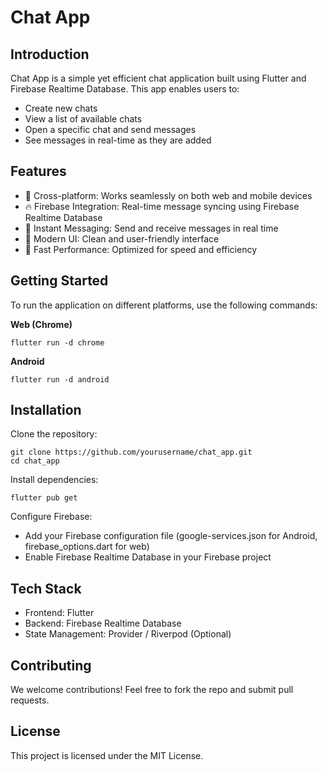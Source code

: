 # Chat App

## Introduction

Chat App is a simple yet efficient chat application built using Flutter and Firebase Realtime Database. This app enables users to:

- Create new chats
- View a list of available chats
- Open a specific chat and send messages
- See messages in real-time as they are added

## Features

- 📱 Cross-platform: Works seamlessly on both web and mobile devices
- 🔥 Firebase Integration: Real-time message syncing using Firebase Realtime Database
- 💬 Instant Messaging: Send and receive messages in real time
- 🎨 Modern UI: Clean and user-friendly interface
- 🚀 Fast Performance: Optimized for speed and efficiency

## Getting Started

To run the application on different platforms, use the following commands:

**Web (Chrome)**
```
flutter run -d chrome
```

**Android**
```
flutter run -d android
```

## Installation

Clone the repository:
```
git clone https://github.com/yourusername/chat_app.git
cd chat_app
```

Install dependencies:
```
flutter pub get
```

Configure Firebase:
- Add your Firebase configuration file (google-services.json for Android, firebase_options.dart for web)
- Enable Firebase Realtime Database in your Firebase project

## Tech Stack

- Frontend: Flutter
- Backend: Firebase Realtime Database
- State Management: Provider / Riverpod (Optional)

## Contributing

We welcome contributions! Feel free to fork the repo and submit pull requests.

## License

This project is licensed under the MIT License.
